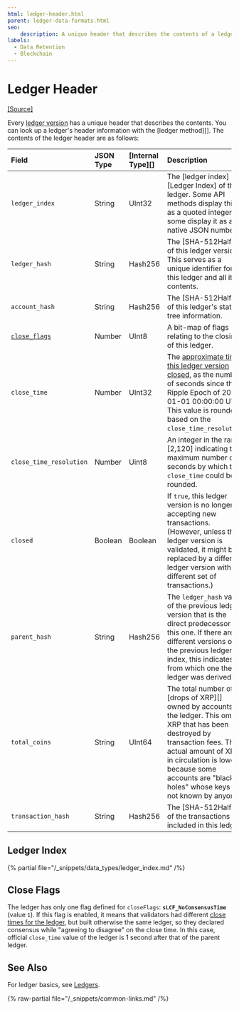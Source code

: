 ```yaml
---
html: ledger-header.html
parent: ledger-data-formats.html
seo:
    description: A unique header that describes the contents of a ledger version.
labels:
  - Data Retention
  - Blockchain
---
```

# Ledger Header
[[Source]](https://github.com/XRPLF/rippled/blob/master/src/ripple/ledger/ReadView.h#L71 "Source")

Every [ledger version](../../../concepts/ledgers/index.md) has a unique header that describes the contents. You can look up a ledger's header information with the [ledger method][]. The contents of the ledger header are as follows:

| Field                         | JSON Type | [Internal Type][] | Description   |
|:------------------------------|:----------|:------------------|:--------------|
| `ledger_index`                | String    | UInt32            | The [ledger index][Ledger Index] of the ledger. Some API methods display this as a quoted integer; some display it as a native JSON number. |
| `ledger_hash`                 | String    | Hash256           | The [SHA-512Half][] of this ledger version. This serves as a unique identifier for this ledger and all its contents. |
| `account_hash`                | String    | Hash256           | The [SHA-512Half][] of this ledger's state tree information. |
| [`close_flags`](#close-flags) | Number    | UInt8             | A bit-map of flags relating to the closing of this ledger. |
| `close_time`                  | Number    | UInt32            | The [approximate time this ledger version closed](../../../concepts/ledgers/ledger-close-times.md), as the number of seconds since the Ripple Epoch of 2000-01-01 00:00:00 UTC. This value is rounded based on the `close_time_resolution`. |
| `close_time_resolution`       | Number    | Uint8             | An integer in the range \[2,120\] indicating the maximum number of seconds by which the `close_time` could be rounded. |
| `closed`                      | Boolean   | Boolean           | If `true`, this ledger version is no longer accepting new transactions. (However, unless this ledger version is validated, it might be replaced by a different ledger version with a different set of transactions.) |
| `parent_hash`                 | String    | Hash256           | The `ledger_hash` value of the previous ledger version that is the direct predecessor of this one. If there are different versions of the previous ledger index, this indicates from which one the ledger was derived. |
| `total_coins`                 | String    | UInt64            | The total number of [drops of XRP][] owned by accounts in the ledger. This omits XRP that has been destroyed by transaction fees. The actual amount of XRP in circulation is lower because some accounts are "black holes" whose keys are not known by anyone. |
| `transaction_hash`            | String    | Hash256           | The [SHA-512Half][] of the transactions included in this ledger. |


## Ledger Index
{% partial file="/_snippets/data_types/ledger_index.md" /%}



## Close Flags

The ledger has only one flag defined for `closeFlags`: **`sLCF_NoConsensusTime`** (value `1`). If this flag is enabled, it means that validators had different [close times for the ledger](../../../concepts/ledgers/ledger-close-times.md), but built otherwise the same ledger, so they declared consensus while "agreeing to disagree" on the close time. In this case, official `close_time` value of the ledger is 1 second after that of the parent ledger.


## See Also

For ledger basics, see [Ledgers](../../../concepts/ledgers/index.md).

{% raw-partial file="/_snippets/common-links.md" /%}
